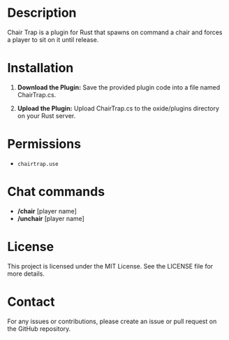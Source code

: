 # Description
Chair Trap is a plugin for Rust that spawns on command a chair and forces a player to sit on it until release.

# Installation
1. **Download the Plugin:** Save the provided plugin code into a file named ChairTrap.cs.

2. **Upload the Plugin:** Upload ChairTrap.cs to the oxide/plugins directory on your Rust server.

# Permissions

* `chairtrap.use`

# Chat commands

* **/chair** [player name]
* **/unchair** [player name]

# License
This project is licensed under the MIT License. See the LICENSE file for more details.

# Contact
For any issues or contributions, please create an issue or pull request on the GitHub repository.